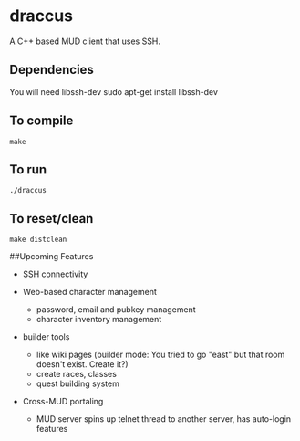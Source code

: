 # draccus
A C++ based MUD client that uses SSH.

## Dependencies
You will need libssh-dev
    sudo apt-get install libssh-dev

## To compile
    make


## To run
    ./draccus


## To reset/clean
    make distclean


##Upcoming Features
* SSH connectivity
* Web-based character management
  * password, email and pubkey management
  * character inventory management

* builder tools
  * like wiki pages (builder mode: You tried to go "east" but that room doesn't exist. Create it?) 
  * create races, classes
  * quest building system

* Cross-MUD portaling
  * MUD server spins up telnet thread to another server, has auto-login features

